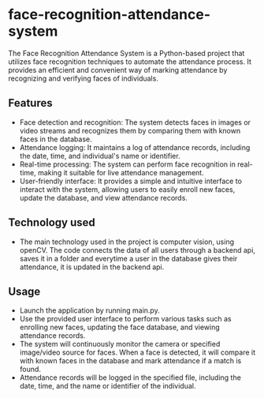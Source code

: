 # face-recognition-attendance-system
The Face Recognition Attendance System is a Python-based project that utilizes face recognition techniques to automate the attendance process. It provides an efficient and convenient way of marking attendance by recognizing and verifying faces of individuals. 

## Features

- Face detection and recognition: The system detects faces in images or video streams and recognizes them by comparing them with known faces in the database.
- Attendance logging: It maintains a log of attendance records, including the date, time, and individual's name or identifier.
- Real-time processing: The system can perform face recognition in real-time, making it suitable for live attendance management.
- User-friendly interface: It provides a simple and intuitive interface to interact with the system, allowing users to easily enroll new faces, update the database, and view attendance records.

## Technology used
- The main technology used in the project is computer vision, using openCV. The code connects the data of all users through a backend api, saves it in a folder and everytime a user in the database gives their attendance, it is updated in the backend api.

## Usage
- Launch the application by running main.py.
- Use the provided user interface to perform various tasks such as enrolling new faces, updating the face database, and viewing attendance records.
- The system will continuously monitor the camera or specified image/video source for faces. When a face is detected, it will compare it with known faces in the database and mark attendance if a match is found.
- Attendance records will be logged in the specified file, including the date, time, and the name or identifier of the individual.

